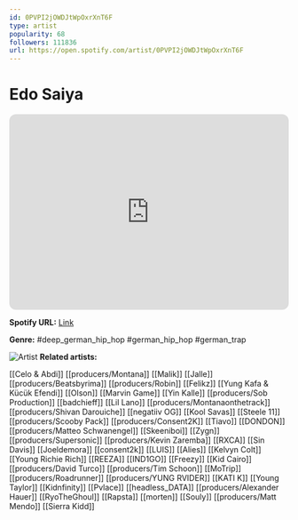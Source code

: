 ```yaml
---
id: 0PVPI2jOWDJtWpOxrXnT6F
type: artist
popularity: 68
followers: 111836
url: https://open.spotify.com/artist/0PVPI2jOWDJtWpOxrXnT6F
---
```

# Edo Saiya

<iframe style="border-radius:12px" src="https://open.spotify.com/embed/artist/0PVPI2jOWDJtWpOxrXnT6F" width="100%" height="352" frameBorder="0" allowfullscreen="" allow="autoplay; clipboard-write; encrypted-media; fullscreen; picture-in-picture" loading="lazy"></iframe>

**Spotify URL:** [Link](https://open.spotify.com/artist/0PVPI2jOWDJtWpOxrXnT6F)

**Genre:**  #deep_german_hip_hop #german_hip_hop #german_trap

![Artist](https://i.scdn.co/image/ab6761610000e5ebdfed31600e69956424bebd55)
**Related artists:**

[[Celo & Abdi]]
[[producers/Montana]]
[[Malik]]
[[Jalle]]
[[producers/Beatsbyrima]]
[[producers/Robin]]
[[Felikz]]
[[Yung Kafa & Kücük Efendi]]
[[Olson]]
[[Marvin Game]]
[[Yin Kalle]]
[[producers/Sob Production]]
[[badchieff]]
[[Lil Lano]]
[[producers/Montanaonthetrack]]
[[producers/Shivan Darouiche]]
[[negatiiv OG]]
[[Kool Savas]]
[[Steele 11]]
[[producers/Scooby Pack]]
[[producers/Consent2K]]
[[Tiavo]]
[[DONDON]]
[[producers/Matteo Schwanengel]]
[[Skeeniboi]]
[[Zygn]]
[[producers/Supersonic]]
[[producers/Kevin Zaremba]]
[[RXCA]]
[[Sin Davis]]
[[Joeldemora]]
[[consent2k]]
[[LUIS]]
[[Alies]]
[[Kelvyn Colt]]
[[Young Richie Rich]]
[[REEZA]]
[[IND1GO]]
[[Freezy]]
[[Kid Cairo]]
[[producers/David Turco]]
[[producers/Tim Schoon]]
[[MoTrip]]
[[producers/Roadrunner]]
[[producers/YUNG RVIDER]]
[[KATI K]]
[[Young Taylor]]
[[Kidnfinity]]
[[Pvlace]]
[[headless_DATA]]
[[producers/Alexander Hauer]]
[[RyoTheGhoul]]
[[Rapsta]]
[[morten]]
[[Souly]]
[[producers/Matt Mendo]]
[[Sierra Kidd]]
